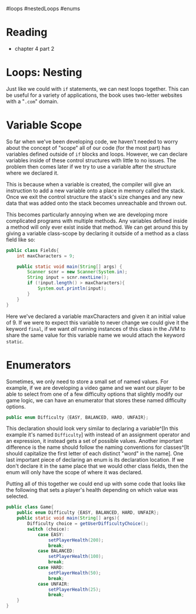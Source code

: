 #loops #nestedLoops #enums
# Reading
* chapter 4 part 2
# Loops: Nesting
Just like we could with `if` statements, we can nest loops together. This can be useful for a variety of applications, the book uses two-letter websites with a "`.com`" domain.

# Variable Scope
So far when we've been developing code, we haven't needed to worry about the concept of "scope" all of our code (for the most part) has variables defined outside of `if` blocks and loops. However, we can declare variables inside of these control structures with little to no issues. The problem then comes later if we try to use a variable after the structure where we declared it.

This is because when a variable is created, the compiler will give an instruction to add a new variable onto a place in memory called the stack. Once we exit the control structure the stack's size changes and any new data that was added onto the stack becomes unreachable and thrown out.

This becomes particularly annoying when we are developing more complicated programs with multiple methods. Any variables defined inside a method will only ever exist inside that method. We can get around this by giving a variable class-scope by declaring it outside of a method as a class field like so:

```java
public class Fields{
	int maxCharacters = 9;

	public static void main(String[] args) {
		Scanner scnr = new Scanner(System.in);
		String input = scnr.nextLine();
		if (!input.length() > maxCharacters){
			System.out.println(input);
		}
	}
}
```

Here we've declared a variable maxCharacters and given it an initial value of 9. If we were to expect this variable to never change we could give it the keyword `final`, if we want *all* running instances of this class in the JVM to share the same value for this variable name we would attach the keyword `static`.

# Enumerators
Sometimes, we only need to store a small set of named values. For example, if we are developing a video game and we want our player to be able to select from one of a few difficulty options that slightly modify our game logic, we can have an enumerator that stores these named difficulty options.

```java
public enum Difficulty {EASY, BALANCED, HARD, UNFAIR};
```

This declaration should look very similar to declaring a variable^[In this example it's named `Difficulty`] with instead of an assignment operator and an expression, it instead gets a set of possible values. Another important difference is the name should follow the naming conventions for classes^[It should capitalize the first letter of each distinct "word" in the name]. One last important piece of declaring an enum is its declaration location. If we don't declare it in the same place that we would other class fields, then the enum will only have the scope of where it was declared.

Putting all of this together we could end up with some code that looks like the following that sets a player's health depending on which value was selected.

```java
public class Game{
	public enum Difficulty {EASY, BALANCED, HARD, UNFAIR};
	public static void main(String[] args){
		Difficulty choice = getUserDifficultyChoice();
		switch (choice):
			case EASY:
				setPlayerHealth(200);
				break;
			case BALANCED:
				setPlayerHealth(100);
				break;
			case HARD:
				setPlayerHealth(50);
				break;
			case UNFAIR:
				setPlayerHealth(25);
				break;
	}
}
```